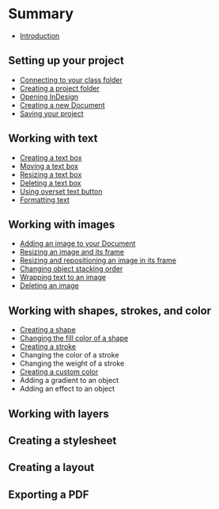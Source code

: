 # Summary

* [Introduction](README.md)

## Setting up your project
* [Connecting to your class folder](connecting-to-your-class-folder.md)
* [Creating a project folder](creating-a-project-folder.md)
* [Opening InDesign](opening-indesign.md)
* [Creating a new Document](creating-a-new-document.md)
* [Saving your project](saving-your-project.md)

## Working with text
* [Creating a text box](creating-a-text-box.md)
* [Moving a text box](moving-a-text-box.md)
* [Resizing a text box](resizing-a-text-box.md)
* [Deleting a text box](deleting-a-text-box.md)
* [Using overset text button](using-overset-text-button.md)
* [Formatting text](formatting-text.md)

## Working with images
* [Adding an image to your Document](adding-an-image-to-your-document.md)
* [Resizing an image and its frame](resizing-an-image-and-its-frame.md)
* [Resizing and repositioning an image in its frame](resizing-and-repositioning-an-image-in-its-frame.md)
* [Changing object stacking order](changing-object-stacking-order.md)
* [Wrapping text to an image](wrapping-text-to-an-image.md)
* [Deleting an image](deleting-an-image.md)

## Working with shapes, strokes, and color
* [Creating a shape](creating-a-shape.md)
* [Changing the fill color of a shape](changing-a-shapes-fill-color.md)
* [Creating a stroke](creating-a-stroke.md)
* Changing the color of a stroke
* Changing the weight of a stroke
* [Creating a custom color](creating-a-custom-color.md)
* Adding a gradient to an object
* Adding an effect to an object

## Working with layers

## Creating a stylesheet

## Creating a layout

## Exporting a PDF

